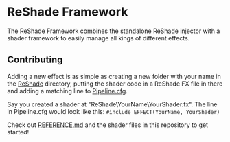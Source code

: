 ReShade Framework
=================

The ReShade Framework combines the standalone ReShade injector with a shader framework to easily manage all kings of different effects.

## Contributing

Adding a new effect is as simple as creating a new folder with your name in the [ReShade](/ReShade) directory, putting the shader code in a ReShade FX file in there and adding a matching line to [Pipeline.cfg](/ReShade/Pipeline.cfg).

Say you created a shader at "ReShade\YourName\YourShader.fx". The line in Pipeline.cfg would look like this: ```#include EFFECT(YourName, YourShader)```

Check out [REFERENCE.md](REFERENCE.md) and the shader files in this repository to get started!

